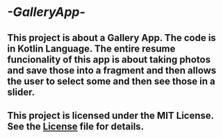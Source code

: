 # *-GalleryApp-*
## This project is about a Gallery App. The code is in Kotlin Language. The entire resume funcionality of this app is about taking photos and save those into a fragment and then allows the user to select some and then see those in a slider.
## This project is licensed under the MIT License. See the [License](https://opensource.org/license/mit/) file for details.
